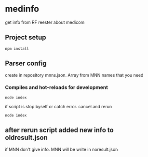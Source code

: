 # medinfo

get info from RF reester about medicom

## Project setup

```
npm install
```

## Parser config

create in repository mnns.json. Array from MNN names that you need 

### Compiles and hot-reloads for development

```
node index
```
if script is stop byself or catch error. cancel and rerun 
```
node index
```
after rerun script added new info to oldresult.json
---

if MNN don't give info. MNN will be write in noresult.json

